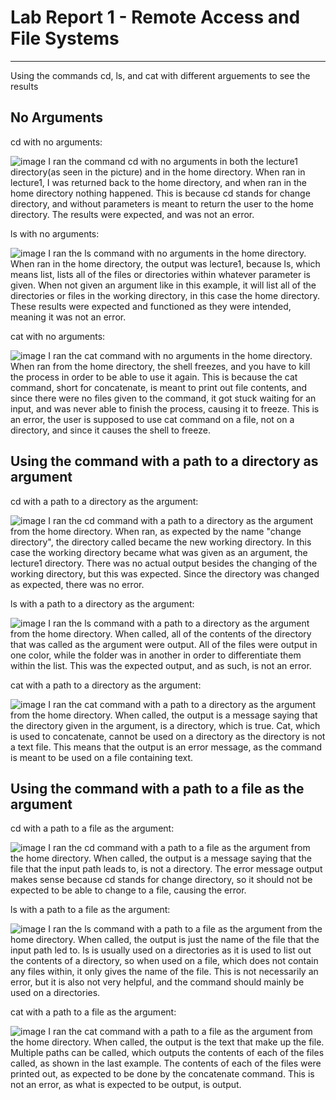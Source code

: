 # Lab Report 1 - Remote Access and File Systems
---
Using the commands cd, ls, and cat with different arguements to see the results

**No Arguments**
---

cd with no arguments:

![image](cdNoArgs.png) 
I ran the command cd with no arguments in both the lecture1 directory(as seen in the picture) and in the home directory. When ran in lecture1, I was returned back to the home directory, and when ran in the home directory nothing happened. This is because cd stands for change directory, and without parameters is meant to return the user to the home directory. The results were expected, and was not an error. 

ls with no arguments:

![image](lsNoArgs.png)
I ran the ls command with no arguments in the home directory. When ran in the home directory, the output was lecture1, because ls, which means list, lists all of the files or directories within whatever parameter is given. When not given an argument like in this example, it will list all of the directories or files in the working directory, in this case the home directory. These results were expected and functioned as they were intended, meaning it was not an error.

cat with no arguments:

![image](catNoArgs.png)
I ran the cat command with no arguments in the home directory. When ran from the home directory, the shell freezes, and you have to kill the process in order to be able to use it again. This is because the cat command, short for concatenate, is meant to print out file contents, and since there were no files given to the command, it got stuck waiting for an input, and was never able to finish the process, causing it to freeze. This is an error, the user is supposed to use cat command on a file, not on a directory, and since it causes the shell to freeze.

**Using the command with a path to a directory as argument**
---

cd with a path to a directory as the argument:

![image](cdDirectory.png)
I ran the cd command with a path to a directory as the argument from the home directory. When ran, as expected by the name "change directory", the directory called became the new working directory. In this case the working directory became what was given as an argument, the lecture1 directory. There was no actual output besides the changing of the working directory, but this was expected. Since the directory was changed as expected, there was no error.

ls with a path to a directory as the argument:

![image](lsDirectory.png)
I ran the ls command with a path to a directory as the argument from the home directory. When called, all of the contents of the directory that was called as the argument were output. All of the files were output in one color, while the folder was in another in order to differentiate them within the list. This was the expected output, and as such, is not an error.  

cat with a path to a directory as the argument:

![image](catDirectory.png)
I ran the cat command with a path to a directory as the argument from the home directory. When called, the output is a message saying that the directory given in the argument, is a directory, which is true. Cat, which is used to concatenate, cannot be used on a directory as the directory is not a text file. This means that the output is an error message, as the command is meant to be used on a file containing text. 


**Using the command with a path to a file as the argument**
---

cd with a path to a file as the argument:

![image](cdFile.png)
I ran the cd command with a path to a file as the argument from the home directory. When called, the output is a message saying that the file that the input path leads to, is not a directory. The error message output makes sense because cd stands for change directory, so it should not be expected to be able to change to a file, causing the error.


ls with a path to a file as the argument:

![image](lsFile.png)
I ran the ls command with a path to a file as the argument from the home directory. When called, the output is just the name of the file that the input path led to. ls is usually used on a directories as it is used to list out the contents of a directory, so when used on a file, which does not contain any files within, it only gives the name of the file. This is not necessarily an error, but it is also not very helpful, and the command should mainly be used on a directories. 

cat with a path to a file as the argument:

![image](catFile.png)
I ran the cat command with a path to a file as the argument from the home directory. When called, the output is the text that make up the file. Multiple paths can be called, which outputs the contents of each of the files called, as shown in the last example. The contents of each of the files were printed out, as expected to be done by the concatenate command. This is not an error, as what is expected to be output, is output. 



